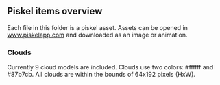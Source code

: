 ## Piskel items overview
Each file in this folder is a piskel asset. Assets can be opened in www.piskelapp.com and downloaded as an image or animation.

### Clouds
Currently 9 cloud models are included. Clouds use two colors: #ffffff and #87b7cb. All clouds are within the bounds of 64x192 pixels (HxW).